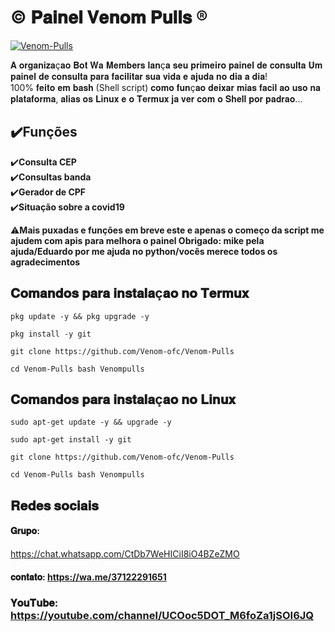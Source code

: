 # © 𝐏𝐚𝐢𝐧𝐞𝐥 𝐕𝐞𝐧𝐨𝐦 𝐏𝐮𝐥𝐥𝐬 ® 
 <div> <a href="https://ibb.co/mFtmFp6"><img src="https://i.ibb.co/JF2NFZ5/Venom-Pulls.jpg" alt="Venom-Pulls" border="0"></a>
 </div>   

 𝐀 𝐨𝐫𝐠𝐚𝐧𝐢𝐳𝐚ç𝐚𝐨 𝐁𝐨𝐭 𝐖𝐚 𝐌𝐞𝐦𝐛𝐞𝐫𝐬 𝐥𝐚𝐧ç𝐚 𝐬𝐞𝐮 𝐩𝐫𝐢𝐦𝐞𝐢𝐫𝐨 𝐩𝐚𝐢𝐧𝐞𝐥 𝐝𝐞 𝐜𝐨𝐧𝐬𝐮𝐥𝐭𝐚 
𝐔𝐦 𝐩𝐚𝐢𝐧𝐞𝐥 𝐝𝐞 𝐜𝐨𝐧𝐬𝐮𝐥𝐭𝐚 𝐩𝐚𝐫𝐚 𝐟𝐚𝐜𝐢𝐥𝐢𝐭𝐚𝐫 𝐬𝐮𝐚 𝐯𝐢𝐝𝐚 𝐞 𝐚𝐣𝐮𝐝𝐚 𝐧𝐨 𝐝𝐢𝐚 𝐚 𝐝𝐢𝐚!  
100% 𝐟𝐞𝐢𝐭𝐨 𝐞𝐦 𝐛𝐚𝐬𝐡 (Shell script) 𝐜𝐨𝐦𝐨 𝐟𝐮𝐧ç𝐚𝐨 𝐝𝐞𝐢𝐱𝐚𝐫 𝐦𝐢𝐚𝐬 𝐟𝐚𝐜𝐢𝐥 𝐚𝐨 𝐮𝐬𝐨 𝐧𝐚 𝐩𝐥𝐚𝐭𝐚𝐟𝐨𝐫𝐦𝐚, 
𝐚𝐥𝐢𝐚𝐬 𝐨𝐬 𝐋𝐢𝐧𝐮𝐱 𝐞 𝐨 𝐓𝐞𝐫𝐦𝐮𝐱 𝐣𝐚 𝐯𝐞𝐫 𝐜𝐨𝐦 𝐨 𝐒𝐡𝐞𝐥𝐥 𝐩𝐨𝐫 𝐩𝐚𝐝𝐫𝐚𝐨...  

## ✔️**Funções** 

✔️**Consulta CEP**  
✔️**Consultas banda**  
✔️**Gerador de CPF**  
✔️**Situação sobre a covid19** 


 ⚠️**Mais puxadas e funções em breve este e apenas o começo da script me ajudem com apis para melhora o painel Obrigado: mike pela ajuda/Eduardo por me ajuda no python/vocês merece todos os agradecimentos**   

## 𝐂𝐨𝐦𝐚𝐧𝐝𝐨𝐬 𝐩𝐚𝐫𝐚 𝐢𝐧𝐬𝐭𝐚𝐥𝐚ç𝐚𝐨 𝐧𝐨 𝐓𝐞𝐫𝐦𝐮𝐱 

``` 
pkg update -y && pkg upgrade -y 

pkg install -y git 

git clone https://github.com/Venom-ofc/Venom-Pulls

cd Venom-Pulls bash Venompulls 

``` 
## 𝐂𝐨𝐦𝐚𝐧𝐝𝐨𝐬 𝐩𝐚𝐫𝐚 𝐢𝐧𝐬𝐭𝐚𝐥𝐚ç𝐚𝐨 𝐧𝐨 𝐋𝐢𝐧𝐮𝐱 

``` 
sudo apt-get update -y && upgrade -y

sudo apt-get install -y git 

git clone https://github.com/Venom-ofc/Venom-Pulls

cd Venom-Pulls bash Venompulls

``` 

## 𝐑𝐞𝐝𝐞𝐬 𝐬𝐨𝐜𝐢𝐚𝐢𝐬 

#### 𝐆𝐫𝐮𝐩𝐨: 

https://chat.whatsapp.com/CtDb7WeHICiI8iO4BZeZMO  

#### 𝐜𝐨𝐧𝐭𝐚𝐭𝐨: https://wa.me/37122291651 

### 𝐘𝐨𝐮𝐓𝐮𝐛𝐞: https://youtube.com/channel/UCOoc5DOT_M6foZa1jSOI6JQ
